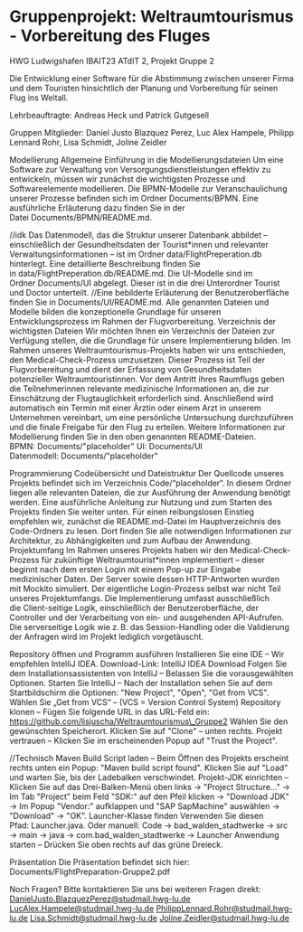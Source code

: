 # Gruppenprojekt: Weltraumtourismus - Vorbereitung des Fluges
HWG Ludwigshafen IBAIT23 ATdIT 2, Projekt Gruppe 2

Die Entwicklung einer Software für die Abstimmung zwischen unserer Firma und dem Touristen hinsichtlich der Planung und Vorbereitung für seinen Flug ins Weltall. 

Lehrbeauftragte: Andreas Heck und Patrick Gutgesell

Gruppen Mitglieder: Daniel Justo Blazquez Perez, Luc Alex Hampele, Philipp Lennard Rohr, Lisa Schmidt, Joline Zeidler

Modellierung
Allgemeine Einführung in die Modellierungsdateien
Um eine Software zur Verwaltung von Versorgungsdienstleistungen effektiv zu entwickeln, müssen wir zunächst die wichtigsten Prozesse und Softwareelemente modellieren.
Die BPMN-Modelle zur Veranschaulichung unserer Prozesse befinden sich im Ordner Documents/BPMN. Eine ausführliche Erläuterung dazu finden Sie in der Datei Documents/BPMN/README.md.

//idk
Das Datenmodell, das die Struktur unserer Datenbank abbildet – einschließlich der Gesundheitsdaten der Tourist*innen und relevanter Verwaltungsinformationen – ist im Ordner data/FlightPreperation.db hinterlegt. Eine detaillierte Beschreibung finden Sie in data/FlightPreperation.db/README.md.
Die UI-Modelle sind im Ordner Documents/UI abgelegt. Dieser ist in die drei Unterordner Tourist und Doctor unterteilt.
//Eine bebilderte Erläuterung der Benutzeroberfläche finden Sie in Documents/UI/README.md.
Alle genannten Dateien und Modelle bilden die konzeptionelle Grundlage für unseren Entwicklungsprozess im Rahmen der Flugvorbereitung.
Verzeichnis der wichtigsten Dateien
Wir möchten Ihnen ein Verzeichnis der Dateien zur Verfügung stellen, die die Grundlage für unsere Implementierung bilden. Im Rahmen unseres Weltraumtourismus-Projekts haben wir uns entschieden, den Medical-Check-Prozess umzusetzen. Dieser Prozess ist Teil der Flugvorbereitung und dient der Erfassung von Gesundheitsdaten potenzieller Weltraumtouristinnen. Vor dem Antritt ihres Raumflugs geben die Teilnehmerinnen relevante medizinische Informationen an, die zur Einschätzung der Flugtauglichkeit erforderlich sind. Anschließend wird automatisch ein Termin mit einer Ärztin oder einem Arzt in unserem Unternehmen vereinbart, um eine persönliche Untersuchung durchzuführen und die finale Freigabe für den Flug zu erteilen. Weitere Informationen zur Modellierung finden Sie in den oben genannten README-Dateien.
BPMN: Documents/"placeholder"
UI: Documents/UI
Datenmodell: Documents/"placeholder"

Programmierung
Codeübersicht und Dateistruktur
Der Quellcode unseres Projekts befindet sich im Verzeichnis Code/“placeholder“.
In diesem Ordner liegen alle relevanten Dateien, die zur Ausführung der Anwendung benötigt werden. Eine ausführliche Anleitung zur Nutzung und zum Starten des Projekts finden Sie weiter unten.
Für einen reibungslosen Einstieg empfehlen wir, zunächst die README.md-Datei im Hauptverzeichnis des Code-Ordners zu lesen. Dort finden Sie alle notwendigen Informationen zur Architektur, zu Abhängigkeiten und zum Aufbau der Anwendung.
Projektumfang
Im Rahmen unseres Projekts haben wir den Medical-Check-Prozess für zukünftige Weltraumtourist*innen implementiert – dieser beginnt nach dem ersten Login mit einem Pop-up zur Eingabe medizinischer Daten. Der Server sowie dessen HTTP-Antworten wurden mit Mockito simuliert. Der eigentliche Login-Prozess selbst war nicht Teil unseres Projektumfangs.
Die Implementierung umfasst ausschließlich die Client-seitige Logik, einschließlich der Benutzeroberfläche, der Controller und der Verarbeitung von ein- und ausgehenden API-Aufrufen. Die serverseitige Logik wie z. B. das Session-Handling oder die Validierung der Anfragen wird im Projekt lediglich vorgetäuscht.

Repository öffnen und Programm ausführen
Installieren Sie eine IDE – Wir empfehlen IntelliJ IDEA.
Download-Link: IntelliJ IDEA Download
Folgen Sie dem Installationsassistenten von IntelliJ – Belassen Sie die vorausgewählten Optionen.
Starten Sie IntelliJ – Nach der Installation sehen Sie auf dem Startbildschirm die Optionen: "New Project", "Open", "Get from VCS".
Wählen Sie „Get from VCS“ – (VCS = Version Control System)
Repository klonen – Fügen Sie folgende URL in das URL-Feld ein:
https://github.com/lisjuscha/Weltraumtourismus\_Gruppe2
Wählen Sie den gewünschten Speicherort.
Klicken Sie auf "Clone" – unten rechts.
Projekt vertrauen – Klicken Sie im erscheinenden Popup auf "Trust the Project".

//Technisch
Maven Build Script laden – Beim Öffnen des Projekts erscheint rechts unten ein Popup: "Maven build script found". Klicken Sie auf "Load" und warten Sie, bis der Ladebalken verschwindet.
Projekt-JDK einrichten –
Klicken Sie auf das Drei-Balken-Menü oben links → "Project Structure..." → Im Tab "Project" beim Feld "SDK:" auf den Pfeil klicken → "Download JDK" → Im Popup "Vendor:" aufklappen und "SAP SapMachine" auswählen → "Download" → "OK".
Launcher-Klasse finden
Verwenden Sie diesen Pfad: Launcher.java.
Oder manuell:
Code → bad\_walden\_stadtwerke → src → main → java → com.bad\_walden\_stadtwerke → Launcher
Anwendung starten – Drücken Sie oben rechts auf das grüne Dreieck.

Präsentation
Die Präsentation befindet sich hier:
Documents/FlightPreparation-Gruppe2.pdf

Noch Fragen?
Bitte kontaktieren Sie uns bei weiteren Fragen direkt:
DanielJusto.BlazquezPerez@studmail.hwg-lu.de
LucAlex.Hampele@studmail.hwg-lu.de
PhilippLennard.Rohr@studmail.hwg-lu.de
Lisa.Schmidt@studmail.hwg-lu.de
Joline.Zeidler@studmail.hwg-lu.de




